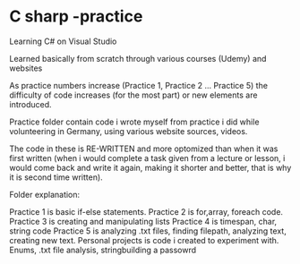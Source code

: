 # C sharp -practice
Learning C# on Visual Studio

Learned basically from scratch through various courses (Udemy) and websites 

As practice numbers increase (Practice 1, Practice 2 ... Practice 5) the difficulty of code increases (for the most part) or new elements are introduced.

Practice folder contain code i wrote myself from practice i did while volunteering in Germany, using various website sources, videos. 

The code in these is RE-WRITTEN and more optomized than when it was first written (when i would complete a task given from a lecture or lesson, i would come back and write it again, making it shorter and better, that is why it is second time written).

Folder explanation:

Practice 1 is basic if-else statements.
Practice 2 is for,array, foreach code.
Practice 3 is creating and manipulating lists
Practice 4 is timespan, char, string code
Practice 5 is analyzing .txt files, finding filepath, analyzing text, creating new text.
Personal projects is code i created to experiment with. Enums, .txt file analysis, stringbuilding a passowrd
